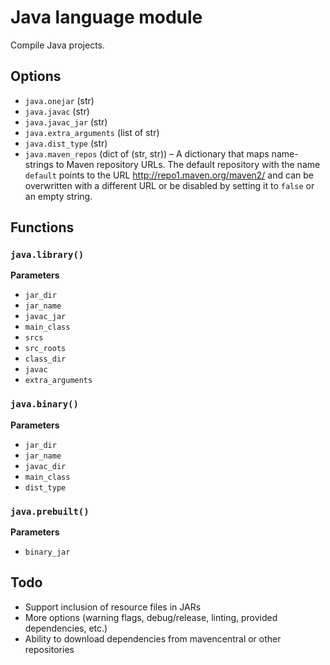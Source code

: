 # Java language module

Compile Java projects.

## Options

* `java.onejar` (str)
* `java.javac` (str)
* `java.javac_jar` (str)
* `java.extra_arguments` (list of str)
* `java.dist_type` (str)
* `java.maven_repos` (dict of (str, str)) &ndash; A dictionary that maps
  name-strings to Maven repository URLs. The default repository with the name
  `default` points to the URL http://repo1.maven.org/maven2/ and can be 
  overwritten with a different URL or be disabled by setting it to `false`
  or an empty string.

## Functions

### `java.library()`

__Parameters__

* `jar_dir`
* `jar_name`
* `javac_jar`
* `main_class`
* `srcs`
* `src_roots`
* `class_dir`
* `javac`
* `extra_arguments`

### `java.binary()`

__Parameters__

* `jar_dir`
* `jar_name`
* `javac_dir`
* `main_class`
* `dist_type`

### `java.prebuilt()`

__Parameters__

* `binary_jar`

## Todo

* Support inclusion of resource files in JARs
* More options (warning flags, debug/release, linting, 
  provided dependencies, etc.)
* Ability to download dependencies from mavencentral or other repositories
